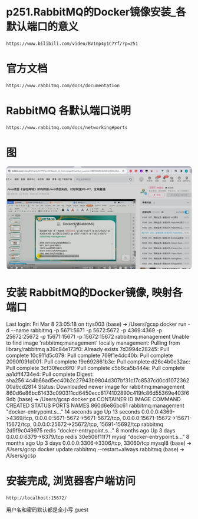 # p251.RabbitMQ的Docker镜像安装_各默认端口的意义  
    https://www.bilibili.com/video/BV1np4y1C7Yf/?p=251

# 官方文档
    https://www.rabbitmq.com/docs/documentation

# RabbitMQ 各默认端口说明
    https://www.rabbitmq.com/docs/networking#ports  

# 图
![p251_img.RabbitMQ的Docker镜像安装_各默认端口的意义img.png](p251_img.RabbitMQ%E7%9A%84Docker%E9%95%9C%E5%83%8F%E5%AE%89%E8%A3%85_%E5%90%84%E9%BB%98%E8%AE%A4%E7%AB%AF%E5%8F%A3%E7%9A%84%E6%84%8F%E4%B9%89img.png)

# 安装 RabbitMQ的Docker镜像, 映射各端口
Last login: Fri Mar  8 23:05:18 on ttys003
(base) ➜  /Users/gcsp docker run -d --name rabbitmq -p 5671:5671 -p 5672:5672 -p 4369:4369 -p 25672:25672 -p 15671:15671 -p 15672:15672 rabbitmq:management
Unable to find image 'rabbitmq:management' locally
management: Pulling from library/rabbitmq
a39c84e173f0: Already exists
7d3994c28245: Pull complete
10c911d5c079: Pull complete
769f1e4dc40b: Pull complete
2090f091d001: Pull complete
f9e692861b3e: Pull complete
d26c4b0e32ac: Pull complete
3cf30fecd6f0: Pull complete
c5b6ca5b444e: Pull complete
aa1dff4734e4: Pull complete
Digest: sha256:4c4b66ad5ec40b2c27943b9804d307bf31c17c8537cd0cd107236200a9cd2814
Status: Downloaded newer image for rabbitmq:management
860d6e86bc61433c090311cd6450ecc8174102890c419fc86d55369e403f69db
(base) ➜  /Users/gcsp docker ps
CONTAINER ID   IMAGE                 COMMAND                   CREATED          STATUS          PORTS                                                                                                                                       NAMES
860d6e86bc61   rabbitmq:management   "docker-entrypoint.s…"   14 seconds ago   Up 13 seconds   0.0.0.0:4369->4369/tcp, 0.0.0.0:5671-5672->5671-5672/tcp, 0.0.0.0:15671-15672->15671-15672/tcp, 0.0.0.0:25672->25672/tcp, 15691-15692/tcp   rabbitmq
2d9f9c049975   redis                 "docker-entrypoint.s…"   8 months ago     Up 3 days       0.0.0.0:6379->6379/tcp                                                                                                                      redis
30e506f11f7f   mysql                 "docker-entrypoint.s…"   8 months ago     Up 3 days       0.0.0.0:3306->3306/tcp, 33060/tcp                                                                                                           mysql8
(base) ➜  /Users/gcsp docker update rabbitmq --restart=always
rabbitmq
(base) ➜  /Users/gcsp

# 安装完成, 浏览器客户端访问
    http://localhost:15672/
用户名和密码默认都是全小写 guest